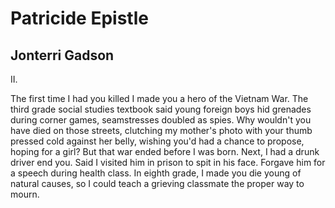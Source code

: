 # Patricide Epistle
## Jonterri Gadson
II.

The first time I had you killed
I made you a hero of the Vietnam War.
The third grade social studies textbook said
young foreign boys hid grenades
during corner games, seamstresses doubled
as spies. Why wouldn't you have died
on those streets, clutching my mother's
photo with your thumb pressed cold
against her belly, wishing you'd had a chance
to propose, hoping for a girl? But that war
ended before I was born. Next,
I had a drunk driver end you. Said I visited him
in prison to spit in his face. Forgave him
for a speech during health class. In eighth grade,
I made you die young of natural causes,
so I could teach a grieving classmate
the proper way to mourn.